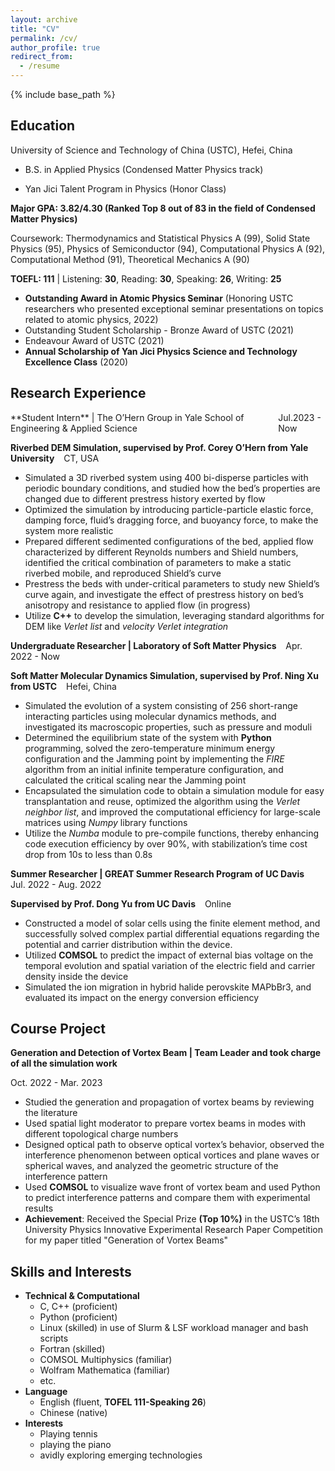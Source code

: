 ```yaml
---
layout: archive
title: "CV"
permalink: /cv/
author_profile: true
redirect_from:
  - /resume
---
```


{% include base_path %}

Education
-------
University of Science and Technology of China (USTC), Hefei, China

* B.S. in Applied Physics (Condensed Matter Physics track)

* Yan Jici Talent Program in Physics (Honor Class)

**Major GPA: 3.82/4.30 (Ranked Top 8 out of 83 in the field of Condensed Matter Physics)**

Coursework: Thermodynamics and Statistical Physics A (99), Solid State Physics (95), Physics of Semiconductor
(94), Computational Physics A (92), Computational Method (91), Theoretical Mechanics A (90)

**TOEFL: 111** | Listening: **30**, Reading: **30**, Speaking: **26**, Writing: **25**

* **Outstanding Award in Atomic Physics Seminar** (Honoring USTC researchers who presented exceptional seminar presentations on topics related to atomic physics, 2022)
* Outstanding Student Scholarship - Bronze Award of USTC (2021)
* Endeavour Award of USTC (2021)
* **Annual Scholarship of Yan Jici Physics Science and Technology Excellence Class** (2020)

<!-- * M.S. in Jekyll, GitHub University, 2014
* Ph.D in Version Control Theory, GitHub University, 2018 (expected) -->

Research Experience
-------
<!-- **Student Intern** | The O’Hern Group in Yale School of Engineering & Applied Science &ensp; Jul.2023 - Now -->
<div style="display: flex; justify-content: space-between;">
  <div>**Student Intern** | The O’Hern Group in Yale School of Engineering & Applied Science</div>
  <div>Jul.2023 - Now</div>
</div>

**Riverbed DEM Simulation, supervised by Prof. Corey O’Hern from Yale University** &ensp; CT, USA
* Simulated a 3D riverbed system using 400 bi-disperse particles with periodic boundary conditions, and studied
how the bed’s properties are changed due to different prestress history exerted by flow
* Optimized the simulation by introducing particle-particle elastic force, damping force, fluid’s dragging force, and
buoyancy force, to make the system more realistic
* Prepared different sedimented configurations of the bed, applied flow characterized by different Reynolds
numbers and Shield numbers, identified the critical combination of parameters to make a static riverbed mobile,
and reproduced Shield’s curve
* Prestress the beds with under-critical parameters to study new Shield’s curve again, and investigate the effect of
prestress history on bed’s anisotropy and resistance to applied flow (in progress)
* Utilize **C++** to develop the simulation, leveraging standard algorithms for DEM like *Verlet list* and *velocity Verlet
integration*

**Undergraduate Researcher \| Laboratory of Soft Matter Physics** &ensp; Apr. 2022 - Now

**Soft Matter Molecular Dynamics Simulation, supervised by Prof. Ning Xu from USTC** &ensp; Hefei, China
* Simulated the evolution of a system consisting of 256 short-range interacting particles using molecular dynamics methods, and investigated its macroscopic properties, such as pressure and moduli
* Determined the equilibrium state of the system with **Python** programming, solved the zero-temperature minimum energy configuration and the Jamming point by implementing the *FIRE* algorithm from an initial infinite temperature configuration, and calculated the critical scaling near the Jamming point
* Encapsulated the simulation code to obtain a simulation module for easy transplantation and reuse, optimized the algorithm using the *Verlet neighbor list*, and improved the computational efficiency for large-scale matrices using *Numpy* library functions
* Utilize the *Numba* module to pre-compile functions, thereby enhancing code execution efficiency by over 90%, with stabilization’s time cost drop from 10s to less than 0.8s

**Summer Researcher \| GREAT Summer Research Program of UC Davis** &ensp; Jul. 2022 - Aug. 2022

**Supervised by Prof. Dong Yu from UC Davis** &ensp; Online
* Constructed a model of solar cells using the finite element method, and successfully solved complex partial
differential equations regarding the potential and carrier distribution within the device.
* Utilized **COMSOL** to predict the impact of external bias voltage on the temporal evolution and spatial variation of the electric field and carrier density inside the device
* Simulated the ion migration in hybrid halide perovskite MAPbBr3, and evaluated its impact on the energy conversion efficiency
  
Course Project
-------
**Generation and Detection of Vortex Beam \| Team Leader and took charge of all the simulation work** &ensp; 

Oct. 2022 - Mar. 2023
* Studied the generation and propagation of vortex beams by reviewing the literature
* Used spatial light moderator to prepare vortex beams in modes with different topological charge numbers
* Designed optical path to observe optical vortex’s behavior, observed the interference phenomenon between optical
vortices and plane waves or spherical waves, and analyzed the geometric structure of the interference pattern
* Used **COMSOL** to visualize wave front of vortex beam and used Python to predict interference patterns and
compare them with experimental results
* **Achievement**: Received the Special Prize **(Top 10%)** in the USTC’s 18th University Physics Innovative Experimental Research Paper Competition for my paper titled "Generation of Vortex Beams"


<!-- Work experience
======
* Summer 2015: Research Assistant
  * Github University
  * Duties included: Tagging issues
  * Supervisor: Professor Git

* Fall 2015: Research Assistant
  * Github University
  * Duties included: Merging pull requests
  * Supervisor: Professor Hub -->
  
Skills and Interests
-------
* **Technical & Computational**
  * C, C++ (proficient)
  * Python (proficient)
  * Linux (skilled) in use of Slurm & LSF workload manager and bash scripts
  * Fortran (skilled)
  * COMSOL Multiphysics (familiar)
  * Wolfram Mathematica (familiar)
  * etc.
* **Language**
  * English (fluent, **TOFEL 111-Speaking 26**)
  * Chinese (native)
* **Interests**
  * Playing tennis
  * playing the piano
  * avidly exploring emerging technologies

<!-- Publications
======
  <ul>{% for post in site.publications %}
    {% include archive-single-cv.html %}
  {% endfor %}</ul>
  
Talks
======
  <ul>{% for post in site.talks %}
    {% include archive-single-talk-cv.html %}
  {% endfor %}</ul>
  
Teaching
======
  <ul>{% for post in site.teaching %}
    {% include archive-single-cv.html %}
  {% endfor %}</ul>
  
Service and leadership
======
* Currently signed in to 43 different slack teams -->
